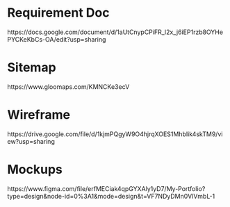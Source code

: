 <h1>Requirement Doc</h1>
https://docs.google.com/document/d/1aUtCnypCPiFR_l2x_j6iEP1rzb8OYHePYCKeKbCs-OA/edit?usp=sharing<br>
<h1>Sitemap</h1>
https://www.gloomaps.com/KMNCKe3ecV<br>
<h1>Wireframe</h1>
https://drive.google.com/file/d/1kjmPQgyW9O4hjrqXOES1MhbIik4skTM9/view?usp=sharing<br>
<h1>Mockups</h1>
https://www.figma.com/file/erfMECiak4qpGYXAly1yD7/My-Portfolio?type=design&node-id=0%3A1&mode=design&t=VF7NDyDMn0VlVmbL-1
